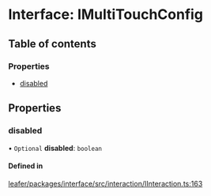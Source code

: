 # Interface: IMultiTouchConfig

## Table of contents

### Properties

- [disabled](IMultiTouchConfig.md#disabled)

## Properties

### disabled

• `Optional` **disabled**: `boolean`

#### Defined in

[leafer/packages/interface/src/interaction/IInteraction.ts:163](https://github.com/leaferjs/leafer/blob/a596007/packages/interface/src/interaction/IInteraction.ts#L163)
